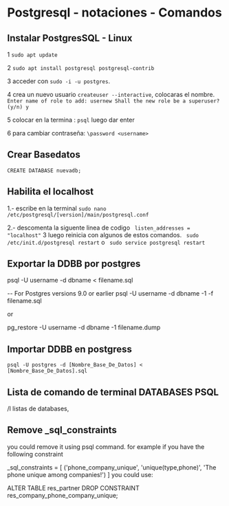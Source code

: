# Postgresql - notaciones - Comandos
 

## Instalar PostgresSQL - Linux
1 ```sudo apt update```

2 ```sudo apt install postgresql postgresql-contrib```

3 acceder con ```sudo -i -u postgres```.

4  crea un nuevo usuario ```createuser --interactive```, colocaras el nombre.
```Enter name of role to add: usernew Shall the new role be a superuser? (y/n) y```

5 colocar en la termina :
```psql``` luego dar enter


6 para cambiar contraseña:
```\password <username>```

## Crear Basedatos

```CREATE DATABASE nuevadb;```
## Habilita el localhost

1.- escribe en la terminal ```sudo nano /etc/postgresql/[version]/main/postgresql.conf``` 

2.-  descomenta la siguente linea de codigo  ``` listen_addresses = "localhost"``` 
3 luego reinicia con algunos de estos comandos.
 ``` sudo /etc/init.d/postgresql restart```   o  ``` sudo service postgresql restart``` 

## Exportar la DDBB por postgres
 psql -U username -d dbname < filename.sql

-- For Postgres versions 9.0 or earlier
psql -U username -d dbname -1 -f filename.sql

or

pg_restore -U username -d dbname -1 filename.dump 
## Importar DDBB en postgress
```
psql -U postgres -d [Nombre_Base_De_Datos] < [Nombre_Base_De_Datos].sql
```
## Lista de comando de terminal DATABASES PSQL

/l listas de databases,
## Remove _sql_constraints
you could remove it using psql command. for example if you have the following constraint

_sql_constraints = [
    ('phone_company_unique', 'unique(type,phone)', 'The phone unique among companies!')
]
you could use:

ALTER TABLE res_partner DROP CONSTRAINT res_company_phone_company_unique;
